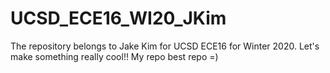 # UCSD_ECE16_WI20_JKim
The repository belongs to Jake Kim for UCSD ECE16 for Winter 2020.
Let's make something really cool!!
My repo best repo
=)
